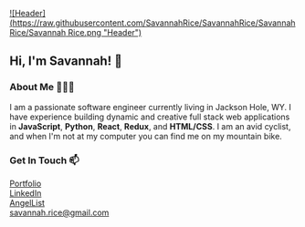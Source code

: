 [![Header](https://raw.githubusercontent.com/SavannahRice/SavannahRice/SavannahRice/Savannah Rice.png "Header")](https://savannahrice.github.io/)
## Hi, I'm Savannah! 👋  

### About Me 👩🏻‍💻  

I am a passionate software engineer currently living in Jackson Hole, WY. I have experience building dynamic and creative full stack web applications in **JavaScript**, **Python**, **React**, **Redux**, and **HTML/CSS**. I am an avid cyclist, and when I'm not at my computer you can find me on my mountain bike. 

### Get In Touch 📫
 [Portfolio](https://savannahrice.github.io/)<br>
[LinkedIn](https://www.linkedin.com/in/savannah-rice/)<br>
[AngelList](https://angel.co/u/savannah-rice)<br>
<savannah.rice@gmail.com><br>



<!--
**SavannahRice/SavannahRice** is a ✨ _special_ ✨ repository because its `README.md` (this file) appears on your GitHub profile.

Here are some ideas to get you started:

- 🔭 I’m currently working on ...
- 🌱 I’m currently learning ...
- 👯 I’m looking to collaborate on ...
- 🤔 I’m looking for help with ...
- 💬 Ask me about ...
- 📫 How to reach me: ...
- 😄 Pronouns: ...
- ⚡ Fun fact: ...
-->
